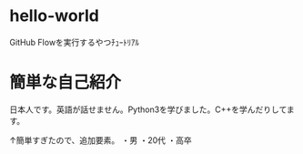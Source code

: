# hello-world
GitHub Flowを実行するやつﾁｭｰﾄﾘｱﾙ
# 簡単な自己紹介
日本人です。英語が話せません。Python3を学びました。C++を学んだりしてます。

↑簡単すぎたので、追加要素。
・男
・20代
・高卒
